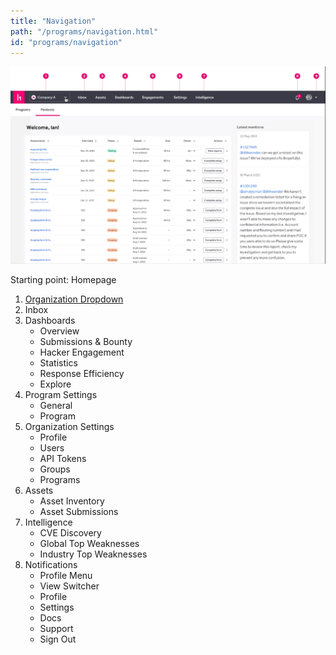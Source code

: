 ```yaml
---
title: "Navigation"
path: "/programs/navigation.html"
id: "programs/navigation"
---
```

![navigation overview for organizations](./images/navigation-overview-organization.png)

Starting point: Homepage

1. [Organization Dropdown](/organization-dropdown.html)
2. Inbox
3. Dashboards
    * Overview
    * Submissions & Bounty
    * Hacker Engagement
    * Statistics
    * Response Efficiency
    * Explore
4. Program Settings
    * General
    * Program
5. Organization Settings
    * Profile
    * Users
    * API Tokens
    * Groups
    * Programs
6. Assets
    * Asset Inventory
    * Asset Submissions
7. Intelligence
    * CVE Discovery
    * Global Top Weaknesses
    * Industry Top Weaknesses
8. Notifications
    * Profile Menu
    * View Switcher
    * Profile
    * Settings
    * Docs
    * Support
    * Sign Out
